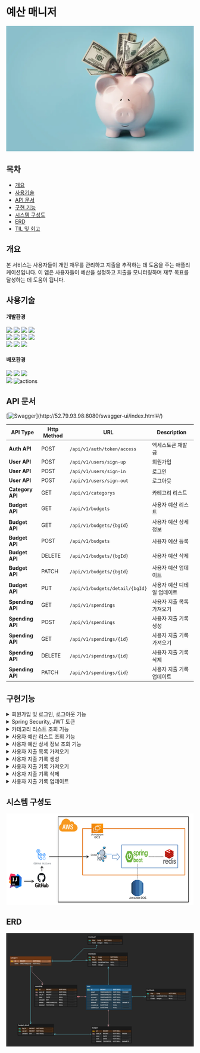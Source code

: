 # 예산 매니저
![title](./readme_source/title/logo.png)

## 목차
- [개요](#개요)
- [사용기술](#사용기술)
- [API 문서](#API-문서)
- [구현 기능](#구현기능)
- [시스템 구성도](#시스템-구성도)
- [ERD](#ERD)
- [TIL 및 회고](#프로젝트-관리-및-회고
  )

## 개요
본 서비스는 사용자들이 개인 재무를 관리하고 지출을 추적하는 데 도움을 주는 애플리케이션입니다.
이 앱은 사용자들이 예산을 설정하고 지출을 모니터링하며 재무 목표를 달성하는 데 도움이 됩니다.

## 사용기술

#### 개발환경
<img src="https://img.shields.io/badge/java-007396?&logo=java&logoColor=white"> <img src="https://img.shields.io/badge/spring-6DB33F?&logo=spring&logoColor=white"> <img src="https://img.shields.io/badge/Spring boot-6DB33F?&logo=Spring boot&logoColor=white"> <img src="https://img.shields.io/badge/gradle-02303A?&logo=gradle&logoColor=white">
<br>
<img src="https://img.shields.io/badge/MariaDB-003545?&logo=mariaDB&logoColor=white"> <img src="https://img.shields.io/badge/redis-DC382D?&logo=redis&logoColor=white"> <img src="https://img.shields.io/badge/Spring JPA-6DB33F?&logo=Spring JPA&logoColor=white"> <img src="https://img.shields.io/badge/querydsl-2599ED?&logo=querydsl&logoColor=white">
<br>
<img src="https://img.shields.io/badge/intellijidea-000000?&logo=intellijidea&logoColor=white"> <img src="https://img.shields.io/badge/postman-FF6C37?&logo=postman&logoColor=white"> <img src="https://img.shields.io/badge/swagger-85EA2D?&logo=swagger&logoColor=white">

#### 배포환경
<img src="https://img.shields.io/badge/aws-232F3E?&logo=amazonaws&logoColor=white"> <img src="https://img.shields.io/badge/ec2-FF9900?&logo=amazonec2&logoColor=white"> <img src="https://img.shields.io/badge/rds-527FFF?&logo=amazonrds&logoColor=white">
<br>
<img src="https://img.shields.io/badge/github-181717?&logo=github&logoColor=white"> <img src="https://img.shields.io/badge/github actions-2088FF?&logo=githubactions&logoColor=white" alt="actions">



## API 문서
[![Swagger](https://img.shields.io/badge/swagger_문서로_확인하기_(클릭!)-85EA2D?&logo=swagger&logoColor=white)](http://52.79.93.98:8080/swagger-ui/index.html#/)



| API Type         | Http Method | URL                        | Description     |
|------------------|-------------|----------------------------|-----------------|
| **Auth API**     | POST        | `/api/v1/auth/token/access` | 엑세스토큰 재발급       | 
| **User API**     | POST        | `/api/v1/users/sign-up`    | 회원가입            |
| **User API**     | POST        | `/api/v1/users/sign-in`    | 로그인             |
| **User API**     | POST        | `/api/v1/users/sign-out`   | 로그아웃            |
| **Category API** | GET         | `/api/v1/categorys`        | 카테고리 리스트        |
| **Budget API**   | GET         | `/api/v1/budgets`          | 사용자 예산 리스트      |
| **Budget API**   | GET         | `/api/v1/budgets/{bgId}`   | 사용자 예산 상세정보     |
| **Budget API**   | POST        | `/api/v1/budgets`          | 사용자 예산 등록       |
| **Budget API**   | DELETE      | `/api/v1/budgets/{bgId}`   | 사용자 예산 삭제       |
| **Budget API**   | PATCH       | `/api/v1/budgets/{bgId}`   | 사용자 예산 업데이트     |
| **Budget API**   | PUT         | `/api/v1/budgets/detail/{bgId}` | 사용자 예산 디테일 업데이트 |
| **Spending API** | GET         | `/api/v1/spendings `       | 사용자 지출 목록 가져오기  |
| **Spending API** | POST        | `/api/v1/spendings `       | 사용자 지출 기록 생성    |
| **Spending API** | GET         | `/api/v1/spendings/{id} `  | 사용자 지출 기록 가져오기  |
| **Spending API** | DELETE      | `/api/v1/spendings/{id} `  | 사용자 지출 기록 삭제    |
| **Spending API** | PATCH        | `/api/v1/spendings/{id} `  | 사용자 지출 기록 업데이트  |

## 구현기능

<details>
  <summary>회원가입 및 로그인, 로그아웃 기능</summary>

- **구현 기능** <br>
    - 사용자 회원가입 및 로그인, 로그아웃 기능

- **구현 방법** <br>
    - 회원가입: 사용자 회원 양식을 받아 DB에 저장
    - 로그인: 사용자 로그인 양식을 받아 DB에 비밀번호와 비교한 후, Access Token, Refresh Token 발급
    - 로그아웃: 로그아웃 요청 시, Redis에 저장된 Refresh 토큰을 제거
</details>

<details>
  <summary>Spring Security, JWT 토큰</summary>

- **구현 기능** <br>
    - Spring Security 와 JWT

- **구현 방법** <br>
    - 사용자 로그인 시, 발급한 Refresh Token을 Redis에 저장
    - Access Token 재발급 시, Redis에 저장된 사용자 Refresh Token과 비교
    - 로그아웃 시, Redis에서 발급한 Refresh Token 제거
</details>

<details>
  <summary>카테고리 리스트 조회 기능</summary>

- **구현 기능** <br>
    - 카테고리 리스트 반환

- **구현 방법** <br>
    - 카테고리 조회 후 리스트 반환
    - Redis를 사용해 캐싱을 적용하였습니다.
    - Redis에 데이터가 존재하면 Redis에서 데이터를 반환하고 존재하지 않으면 DB에서 조회하여 Redis에 저장 후 데이터를 반환합니다.
</details>

<details>
  <summary>사용자 예산 리스트 조회 기능</summary>

- **구현 기능** <br>
    - 사용자가 설정한 예산 리스트를 반환

- **구현 방법**<br>
    - 사용자 아이디로 조회한 예산 리스트를 반환합니다.
</details>
<details>
  <summary>사용자 예산 상세 정보 조회 기능</summary>

- **구현 기능** <br>
    - 사용자 예산의 상세정보를 조회합니다.

- **구현 방법**<br>
    - 사용자ID와 bgid로 사용자 예산 정보를 가져옵니다.

</details>
<details>
  <summary>사용자 지출 목록 가져오기 </summary>

- **구현 기능** <br>
    - 사용자 지출 목록을 가져옵니다.

- **구현 방법**<br>
    - 사용자의 id와 조회 조건을 받아 QueryDSL로 조건 목록 조회를 구현했습니다.
  
</details>
<details>
  <summary>사용자 지출 기록 생성</summary>

- **구현 기능** <br>
    - 사용자의 지출 기록을 생성합니다.

- **구현 방법**<br>
    - 사용자의 양식을 받아 지출 기록을 생성합니다.
</details>
<details>
  <summary>사용자 지출 기록 가져오기</summary>

- **구현 기능** <br>
    - 사용자가 선택한 지출 기록을 가져옵니다.

- **구현 방법**<br>
    - 사용자가 선택한 지출 id와 토큰 userid를 이용해 권한 체크를 하고 가져옵니다.
</details>
<details>
  <summary>사용자 지출 기록 삭제</summary>

- **구현 기능** <br>
    - 사용자가 선택한 지출 기록을 삭제합니다.

- **구현 방법**<br>
    - 사용자가 선택한 지출 id와 토큰 userid를 이용해 권한 체크를 하고 삭제합니다.
</details>
<details>
  <summary>사용자 지출 기록 업데이트</summary>

- **구현 기능** <br>
    - 사용자가 선택한 지출 기록을 요청 시 제출한 양식으로 업데이트합니다.

- **구현 방법**<br>
    - 사용자가 선택한 지출 id와 토큰 userid를 이용해 권한 체크를 하고 제출한 양식대로 업데이트 합니다.
</details>

## 시스템 구성도
![시스템 구성도](./readme_source/system_diagram/system_diagram.png)

## ERD
![ERD](./readme_source/erd/erd.png)



